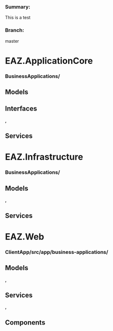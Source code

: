 
### Summary:
This is a test

### Branch:
master


# EAZ.ApplicationCore

### <b>BusinessApplications/<b>



## Models



## Interfaces

,

## Services




# EAZ.Infrastructure

### <b>BusinessApplications/<b>



## Models

,

## Services




# EAZ.Web

### <b>ClientApp/src/app/business-applications/<b>



## Models

,

## Services

,

## Components


